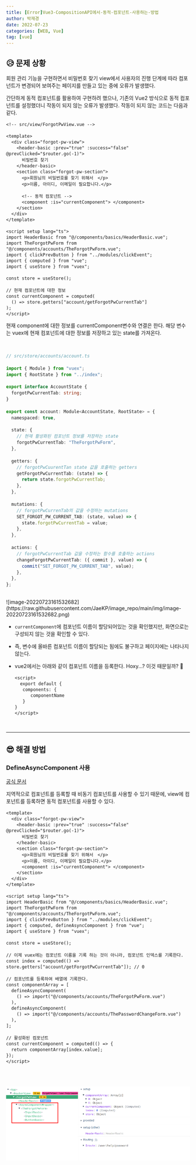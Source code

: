 ```yaml
---
title: [Error]Vue3-CompositionAPI에서-동적-컴포넌트-사용하는-방법
author: 박재경
date: 2022-07-23
categories: [WEB, Vue]
tag: [vue]
---
```


## 😥 문제 상황 

회원 관리 기능을 구현하면서 비밀번호 찾기 view에서 사용자의 진행 단계에 따라 컴포넌트가 변경되어 보여주는 페이지를 만들고 있는 중에 오류가 발생했다.  

간단하게 동적 컴포넌트를 활용하여 구현하려 했으나, 기존의 Vue2 방식으로 동적 컴포넌트를 설정했더니 작동이 되지 않는 오류가 발생했다. 작동이 되지 않는 코드는 다음과 같다. 

```vue
<!-- src/view/ForgotPwView.vue --> 

<template>
  <div class="forgot-pw-view">
    <header-basic :prev="true" :success="false" @prevClicked="$router.go(-1)">
      비밀번호 찾기
    </header-basic>
    <section class="forgot-pw-section">
      <p>회원님의 비밀번호를 찾기 위해서　</p>
      <p>이름, 아이디, 이메일이 필요합니다.</p>
        
      <!-- 동적 컴포넌트 --> 
      <component :is="currentComponent"> </component>
    </section>
  </div>
</template>

<script setup lang="ts">
import HeaderBasic from "@/components/basics/HeaderBasic.vue";
import TheForgotPwForm from "@/components/accounts/TheForgotPwForm.vue";
import { clickPrevButton } from "../modules/clickEvent";
import { computed } from "vue";
import { useStore } from "vuex";
    
const store = useStore();

// 현재 컴포넌트에 대한 정보
const currentComponent = computed(
  () => store.getters["account/getForgotPwCurrentTab"]
);
</script>

```

현재 component에 대한 정보를 currentComponent변수와 연결은 한다. 해당 변수는 vuex에 현재 컴포넌트에 대한 정보를 저장하고 있는 state를 가져온다. 

<br>

```typescript
// src/store/accounts/account.ts

import { Module } from "vuex";
import { RootState } from "../index";

export interface AccountState {
  forgotPwCurrentTab: string;
}

export const account: Module<AccountState, RootState> = {
  namespaced: true,

  state: {
    // 현재 활성화된 컴포넌트 정보를 저장하는 state
    forgotPwCurrentTab: "TheForgotPwForm",
  },

  getters: {
    // forgotPwCuurentTan state 값을 호출하는 getters
    getForgotPwCurrentTab: (state) => {
      return state.forgotPwCurrentTab;
    },
  },

  mutations: {
    // forgotPwCurrenTab의 값을 수정하는 mutations
    SET_FORGOT_PW_CURRENT_TAB: (state, value) => {
      state.forgotPwCurrentTab = value;
    },
  },

  actions: {
    // forgotPwCurrentTab 값을 수정하는 함수를 호출하는 actions
    changeForgotPwCurrentTab: ({ commit }, value) => {
      commit("SET_FORGOT_PW_CURRENT_TAB", value);
    },
  },
};

```
<br>
![image-20220723161532682](https://raw.githubusercontent.com/JaeKP/image_repo/main/img/image-20220723161532682.png)

- `currentComponent`에 컴포넌트 이름이 할당되어있는 것을 확인했지만, 화면으로는 구성되지 않는 것을 확인할 수 있다. 

- 즉, 변수에 올바른 컴포넌트 이름이 할당되는 됨에도 불구하고 페이지에는 나타나지 않는다. 

- vue2에서는 아래와 같이 컴포넌트 이름을 등록한다. Hoxy...? 이것 때문일까? 🤔

  ```vue
  <script>
    export default {
     components: {
        componentName
     }
  }
  </script>
  ```

<br>

---

## 😎 해결 방법

### DefineAsyncComponent 사용

[공식 문서](https://v3.ko.vuejs.org/ko-KR/guide/component-dynamic-async.html#%E1%84%87%E1%85%B5%E1%84%83%E1%85%A9%E1%86%BC%E1%84%80%E1%85%B5-%E1%84%8F%E1%85%A5%E1%86%B7%E1%84%91%E1%85%A9%E1%84%82%E1%85%A5%E1%86%AB%E1%84%90%E1%85%B3)

지역적으로 컴포넌트를 등록할 때 비동기 컴포넌트를 사용할 수 있기 때문에, view에 컴포넌트를 등록하면 동적 컴포넌트를 사용할 수 있다. 

```vue
<template>
  <div class="forgot-pw-view">
    <header-basic :prev="true" :success="false" @prevClicked="$router.go(-1)">
      비밀번호 찾기
    </header-basic>
    <section class="forgot-pw-section">
      <p>회원님의 비밀번호를 찾기 위해서　</p>
      <p>이름, 아이디, 이메일이 필요합니다.</p>
      <component :is="currentComponent"> </component>
    </section>
  </div>
</template>

<script setup lang="ts">
import HeaderBasic from "@/components/basics/HeaderBasic.vue";
import TheForgotPwForm from "@/components/accounts/TheForgotPwForm.vue";
import { clickPrevButton } from "../modules/clickEvent";
import { computed, defineAsyncComponent } from "vue";
import { useStore } from "vuex";

const store = useStore();
    
// 이제 vuex에는 컴포넌트 이름을 기록 하는 것이 아니라, 컴포넌트 인덱스를 기록한다. 
const index = computed(() => store.getters["account/getForgotPwCurrentTab"]); // 0

// 컴포넌트를 등록하여 배열에 기록한다. 
const componentArray = [
  defineAsyncComponent(
    () => import("@/components/accounts/TheForgotPwForm.vue")
  ),
  defineAsyncComponent(
    () => import("@/components/accounts/ThePasswordChangeForm.vue")
  ),
];

// 활성화된 컴포넌트
const currentComponent = computed(() => {
  return componentArray[index.value];
});
</script>


```

<br>

![image-20220723170740985](https://raw.githubusercontent.com/JaeKP/image_repo/main/img/image-20220723170740985.png)

<br>
